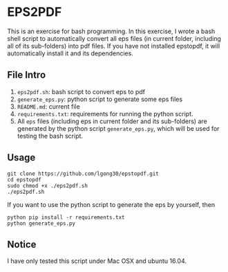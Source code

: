 # EPS2PDF

This is an exercise for bash programming. In this exercise, I wrote a bash shell script to automatically convert all eps files (in current folder, including all of its sub-folders) into pdf files. If you have not installed epstopdf, it will automatically install it and its dependencies.

## File Intro

1. `eps2pdf.sh`: bash script to convert eps to pdf
2. `generate_eps.py`: python script to generate some eps files
3. `README.md`: current file 
4. `requirements.txt`: requirements for running the python script.
3. All `eps` files (including eps in current folder and its sub-folders) are generated by the python script `generate_eps.py`, which will be used for testing the bash script. 

## Usage

```
git clone https://github.com/lgong30/epstopdf.git 
cd epstopdf
sudo chmod +x ./eps2pdf.sh
./eps2pdf.sh 
```


If you want to use the python script to generate the eps by yourself, then 

```
python pip install -r requirements.txt 
python generate_eps.py
```


## Notice
I have only tested this script under Mac OSX and ubuntu 16.04.